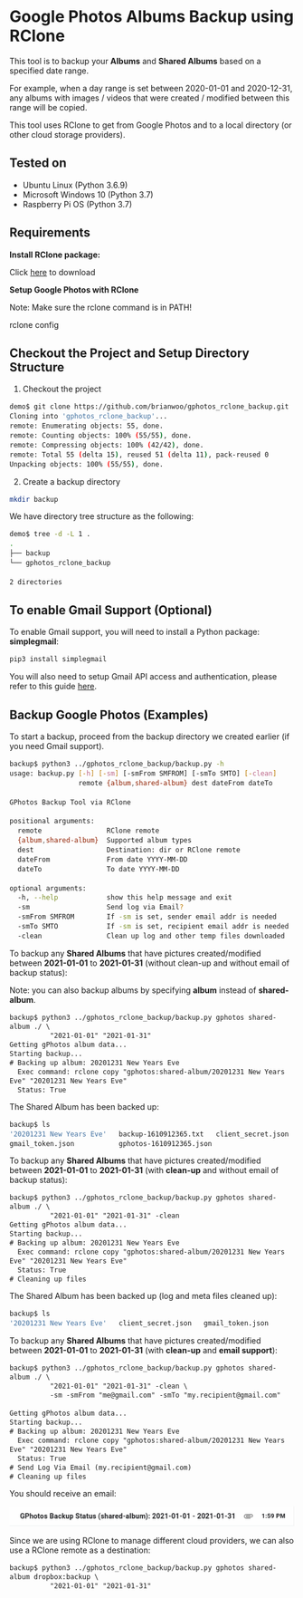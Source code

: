 # Google Photos Albums Backup using RClone

This tool is to backup your **Albums** and **Shared Albums** based on a specified date range.

For example, when a day range is set between 2020-01-01 and 2020-12-31, any albums with images / videos that were created / modified between this range will be copied.

This tool uses RClone to get from Google Photos and to a local directory (or other cloud storage providers).

## Tested on
* Ubuntu Linux (Python 3.6.9)
* Microsoft Windows 10 (Python 3.7)
* Raspberry Pi OS (Python 3.7)


## Requirements

**Install RClone package:**

Click [here](https://rclone.org/downloads/) to download 

**Setup Google Photos with RClone**

Note: Make sure the rclone command is in PATH!

rclone config

## Checkout the Project and Setup Directory Structure

1. Checkout the project
```bash
demo$ git clone https://github.com/brianwoo/gphotos_rclone_backup.git
Cloning into 'gphotos_rclone_backup'...
remote: Enumerating objects: 55, done.
remote: Counting objects: 100% (55/55), done.
remote: Compressing objects: 100% (42/42), done.
remote: Total 55 (delta 15), reused 51 (delta 11), pack-reused 0
Unpacking objects: 100% (55/55), done.
```

2. Create a backup directory
```bash
mkdir backup
```

We have directory tree structure as the following:
```bash
demo$ tree -d -L 1 .
.
├── backup
└── gphotos_rclone_backup

2 directories
```

## To enable Gmail Support (Optional)

To enable Gmail support, you will need to install a Python package: **simplegmail**:
```bash
pip3 install simplegmail
```

You will also need to setup Gmail API access and authentication, please refer to this guide [here](SETUP_GMAIL.md).


## Backup Google Photos (Examples)

To start a backup, proceed from the backup directory we created earlier (if you need Gmail support).

```bash
backup$ python3 ../gphotos_rclone_backup/backup.py -h
usage: backup.py [-h] [-sm] [-smFrom SMFROM] [-smTo SMTO] [-clean]
                 remote {album,shared-album} dest dateFrom dateTo

GPhotos Backup Tool via RClone

positional arguments:
  remote                RClone remote
  {album,shared-album}  Supported album types
  dest                  Destination: dir or RClone remote
  dateFrom              From date YYYY-MM-DD
  dateTo                To date YYYY-MM-DD

optional arguments:
  -h, --help            show this help message and exit
  -sm                   Send log via Email?
  -smFrom SMFROM        If -sm is set, sender email addr is needed
  -smTo SMTO            If -sm is set, recipient email addr is needed
  -clean                Clean up log and other temp files downloaded

```

To backup any **Shared Albums** that have pictures created/modified between **2021-01-01** to **2021-01-31** (without clean-up and without email of backup status): 

Note: you can also backup albums by specifying **album** instead of **shared-album**.

```
backup$ python3 ../gphotos_rclone_backup/backup.py gphotos shared-album ./ \
          "2021-01-01" "2021-01-31"
Getting gPhotos album data...
Starting backup...
# Backing up album: 20201231 New Years Eve
  Exec command: rclone copy "gphotos:shared-album/20201231 New Years Eve" "20201231 New Years Eve"
  Status: True
```

The Shared Album has been backed up:
```bash
backup$ ls 
'20201231 New Years Eve'   backup-1610912365.txt   client_secret.json   
gmail_token.json           gphotos-1610912365.json

```

To backup any **Shared Albums** that have pictures created/modified between **2021-01-01** to **2021-01-31** (with **clean-up** and without email of backup status): 
```
backup$ python3 ../gphotos_rclone_backup/backup.py gphotos shared-album ./ \
          "2021-01-01" "2021-01-31" -clean
Getting gPhotos album data...
Starting backup...
# Backing up album: 20201231 New Years Eve
  Exec command: rclone copy "gphotos:shared-album/20201231 New Years Eve" "20201231 New Years Eve"
  Status: True
# Cleaning up files
```

The Shared Album has been backed up (log and meta files cleaned up):
```bash
backup$ ls 
'20201231 New Years Eve'   client_secret.json   gmail_token.json

```

To backup any **Shared Albums** that have pictures created/modified between **2021-01-01** to **2021-01-31** (with **clean-up** and **email support**): 
```
backup$ python3 ../gphotos_rclone_backup/backup.py gphotos shared-album ./ \
          "2021-01-01" "2021-01-31" -clean \
          -sm -smFrom "me@gmail.com" -smTo "my.recipient@gmail.com"

Getting gPhotos album data...
Starting backup...
# Backing up album: 20201231 New Years Eve
  Exec command: rclone copy "gphotos:shared-album/20201231 New Years Eve" "20201231 New Years Eve"
  Status: True
# Send Log Via Email (my.recipient@gmail.com)
# Cleaning up files
```

You should receive an email:

![email_sample](/assets/email_sample.png)


Since we are using RClone to manage different cloud providers, we can also use a RClone remote as a destination:
```
backup$ python3 ../gphotos_rclone_backup/backup.py gphotos shared-album dropbox:backup \
          "2021-01-01" "2021-01-31" 
```
